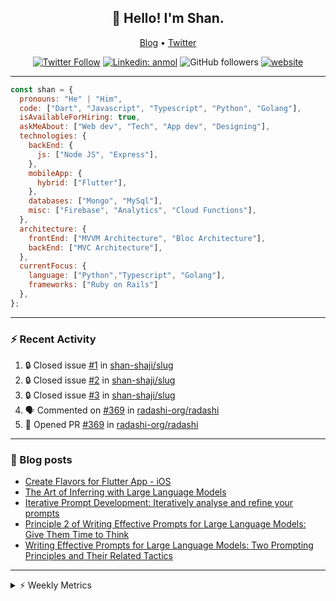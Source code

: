 <h2 align="center">👋 Hello! I'm Shan.</h2>
<p align="center">
  <a href="https://dev.to/shanshaji">Blog</a> •
  <a href="https://twitter.com/intent/follow?screen_name=shan__shaji">Twitter</a>
</p>

<p align="center"><a href="https://twitter.com/intent/follow?screen_name=shan__shaji"><img src="https://img.shields.io/twitter/follow/shan__shaji?style=flat" alt="Twitter Follow"></a>
<a href="https://www.linkedin.com/in/shan-shaji/"><img src="https://img.shields.io/badge/shan-shaji?style=flat-square&amp;logo=Linkedin&amp;logoColor=white&amp;link=https://www.linkedin.com/in/shan-shaji/" alt="Linkedin: anmol"></a>
<img src="https://img.shields.io/github/followers/shan-shaji?label=Follow&amp;style=social" alt="GitHub followers">
<a href="http://shan-shaji.github.io/"><img src="https://img.shields.io/badge/Website-46a2f1.svg?&amp;style=flat-square&amp;logo=Google-Chrome&amp;logoColor=white&amp;link=http://shan-shaji.github.io/" alt="website"></a></p>

<hr>

```javascript
const shan = {
  pronouns: "He" | "Him",
  code: ["Dart", "Javascript", "Typescript", "Python", "Golang"],
  isAvailableForHiring: true,
  askMeAbout: ["Web dev", "Tech", "App dev", "Designing"],
  technologies: {
    backEnd: {
      js: ["Node JS", "Express"],
    },
    mobileApp: {
      hybrid: ["Flutter"],
    },
    databases: ["Mongo", "MySql"],
    misc: ["Firebase", "Analytics", "Cloud Functions"],
  },
  architecture: {
    frontEnd: ["MVVM Architecture", "Bloc Architecture"],
    backEnd: ["MVC Architecture"],
  },
  currentFocus: {
    language: ["Python","Typescript", "Golang"],
    frameworks: ["Ruby on Rails"]
  },
};
```

---

### ⚡ Recent Activity

<!--START_SECTION:activity-->
1. 🔒 Closed issue [#1](https://github.com/shan-shaji/slug/issues/1) in [shan-shaji/slug](https://github.com/shan-shaji/slug)
2. 🔒 Closed issue [#2](https://github.com/shan-shaji/slug/issues/2) in [shan-shaji/slug](https://github.com/shan-shaji/slug)
3. 🔒 Closed issue [#3](https://github.com/shan-shaji/slug/issues/3) in [shan-shaji/slug](https://github.com/shan-shaji/slug)
4. 🗣 Commented on [#369](https://github.com/radashi-org/radashi/pull/369#issuecomment-2679780076) in [radashi-org/radashi](https://github.com/radashi-org/radashi)
5. 💪 Opened PR [#369](https://github.com/radashi-org/radashi/pull/369) in [radashi-org/radashi](https://github.com/radashi-org/radashi)
<!--END_SECTION:activity-->

---

### 📕 Blog posts

<!-- BLOG-POST-LIST:START -->
- [Create Flavors for Flutter App - iOS](https://dev.to/shanshaji/create-flavors-for-flutter-app-ios-fnl)
- [The Art of Inferring with Large Language Models](https://dev.to/shanshaji/the-art-of-inferring-with-large-language-models-243m)
- [Iterative Prompt Development: Iteratively analyse and refine your prompts](https://dev.to/shanshaji/iterative-prompt-development-iteratively-analyse-and-refine-your-prompts-3ibl)
- [Principle 2 of Writing Effective Prompts for Large Language Models: Give Them Time to Think](https://dev.to/shanshaji/principle-2-of-writing-effective-prompts-for-large-language-models-give-them-time-to-think-25j3)
- [Writing Effective Prompts for Large Language Models: Two Prompting Principles and Their Related Tactics](https://dev.to/shanshaji/writing-effective-prompts-for-large-language-models-two-prompting-principles-and-their-related-tactics-151a)
<!-- BLOG-POST-LIST:END -->

<hr>
<details>
    <summary>⚡ Weekly Metrics</summary>
    <p>
    
<!--START_SECTION:waka-->
![Code Time](http://img.shields.io/badge/Code%20Time-2%2C910%20hrs%2013%20mins-blue)

![Profile Views](http://img.shields.io/badge/Profile%20Views-1-blue)

**🐱 My GitHub Data** 

> 📦 ? Used in GitHub's Storage 
 > 
> 🏆 68 Contributions in the Year 2025
 > 
> 💼 Opted to Hire
 > 
> 📜 115 Public Repositories 
 > 
> 🔑 0 Private Repositories 
 > 
**I'm an Early 🐤** 

```text
🌞 Morning                8019 commits        █████░░░░░░░░░░░░░░░░░░░░   21.84 % 
🌆 Daytime                14497 commits       ██████████░░░░░░░░░░░░░░░   39.49 % 
🌃 Evening                12961 commits       █████████░░░░░░░░░░░░░░░░   35.30 % 
🌙 Night                  1237 commits        █░░░░░░░░░░░░░░░░░░░░░░░░   03.37 % 
```
📅 **I'm Most Productive on Thursday** 

```text
Monday                   4751 commits        ███░░░░░░░░░░░░░░░░░░░░░░   12.94 % 
Tuesday                  5760 commits        ████░░░░░░░░░░░░░░░░░░░░░   15.69 % 
Wednesday                5460 commits        ████░░░░░░░░░░░░░░░░░░░░░   14.87 % 
Thursday                 8250 commits        ██████░░░░░░░░░░░░░░░░░░░   22.47 % 
Friday                   5318 commits        ████░░░░░░░░░░░░░░░░░░░░░   14.48 % 
Saturday                 3144 commits        ██░░░░░░░░░░░░░░░░░░░░░░░   08.56 % 
Sunday                   4031 commits        ███░░░░░░░░░░░░░░░░░░░░░░   10.98 % 
```


📊 **This Week I Spent My Time On** 

```text
🕑︎ Time Zone: Europe/Vienna

💬 Programming Languages: 
HTML                     1 hr 9 mins         ████████░░░░░░░░░░░░░░░░░   33.52 % 
Dart                     53 mins             ██████░░░░░░░░░░░░░░░░░░░   25.74 % 
Text                     43 mins             █████░░░░░░░░░░░░░░░░░░░░   20.80 % 
JSON                     34 mins             ████░░░░░░░░░░░░░░░░░░░░░   16.61 % 
CSS                      2 mins              ░░░░░░░░░░░░░░░░░░░░░░░░░   01.18 % 

🔥 Editors: 
Android Studio           1 hr 49 mins        █████████████░░░░░░░░░░░░   52.77 % 
VS Code                  1 hr 31 mins        ███████████░░░░░░░░░░░░░░   44.38 % 
Cursor                   5 mins              █░░░░░░░░░░░░░░░░░░░░░░░░   02.84 % 

🐱‍💻 Projects: 
arkroot                  1 hr 46 mins        █████████████░░░░░░░░░░░░   51.32 % 
mobile-b                 1 hr 36 mins        ████████████░░░░░░░░░░░░░   46.90 % 
pve_flutter_frontend     3 mins              ░░░░░░░░░░░░░░░░░░░░░░░░░   01.73 % 
Aksta                    0 secs              ░░░░░░░░░░░░░░░░░░░░░░░░░   00.05 % 

💻 Operating System: 
Mac                      3 hrs 26 mins       █████████████████████████   100.00 % 
```

**I Mostly Code in Dart** 

```text
Dart                     38 repos            █████████░░░░░░░░░░░░░░░░   35.85 % 
JavaScript               16 repos            ████░░░░░░░░░░░░░░░░░░░░░   15.09 % 
HTML                     15 repos            ████░░░░░░░░░░░░░░░░░░░░░   14.15 % 
TypeScript               6 repos             █░░░░░░░░░░░░░░░░░░░░░░░░   05.66 % 
R                        1 repo              ░░░░░░░░░░░░░░░░░░░░░░░░░   00.94 % 
```




 Last Updated on 29/03/2025 18:52:49 UTC
<!--END_SECTION:waka-->

</p>
 </details>
